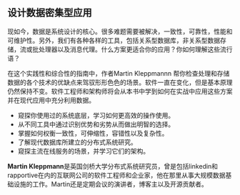 ## 设计数据密集型应用
现如今，数据是系统设计的核心。很多难题需要被解决，一致性，可靠性，性能和可维护性。另外，我们有各种各样的工具，包括关系型数据库，非关系型数据存储，流或批处理器以及消息代理。什么方案更适合你的应用？你如何理解这些流行语？

在这个实践性和综合性的指南中，作者Martin Kleppmannn 帮你检查处理和存储数据的各个技术的优缺点来驾驭形形色色的场景。软件一直在变化，但是基本原理仍然保持不变。软件工程师和架构师将会从本书中学到如何在实战中应用这些方案并在现代应用中充分利用数据。

- 窥探你使用过的系统底层，学习如何更高效的操作使用。
- 从不同工具中通过识别优势和劣势从而做出明智的选择。
- 掌握如何权衡一致性，可伸缩性，容错性以及复杂性。
- 了解现代数据库所建立的分布式系统研究。
- 窥探主流在线服务的场景，并学习它们的架构。

**Martin Kleppmann**是英国剑桥大学分布式系统研究员，曾是包括linkedin和rapportive在内的互联网公司的软件工程师和企业家，他在那里从事大规模数据基础设施的工作。Martin还是定期会议的演讲者，博客主以及开源贡献者。